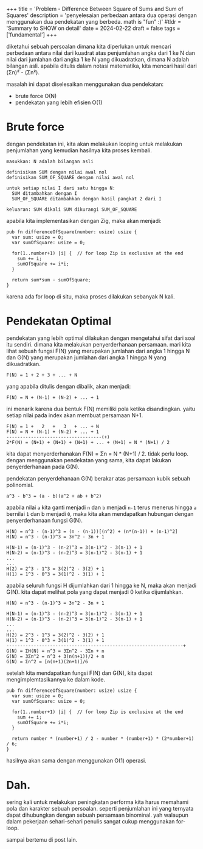 +++
title = 'Problem - Difference Between Square of Sums and Sum of Squares'
description = 'penyelesaian perbedaan antara dua operasi dengan menggunakan dua pendekatan yang berbeda. math is "fun" :)'
#tldr = 'Summary to SHOW on detail'
date = 2024-02-22
draft = false
tags =  ['fundamental']
+++

diketahui sebuah persoalan dimana kita diperlukan untuk mencari perbedaan antara nilai dari kuadrat atas penjumlahan angka dari 1 ke N dan nilai dari jumlahan dari angka 1 ke N yang dikuadratkan, dimana N adalah bilangan asli. apabila ditulis dalam notasi matematika, kita mencari hasil dari (Σn)² - (Σn²).

masalah ini dapat diselesaikan menggunakan dua pendekatan:

- brute force O(N)
- pendekatan yang lebih efisien O(1)

# Brute force

dengan pendekatan ini, kita akan melakukan looping untuk melakukan penjumlahan yang kemudian hasilnya kita proses kembali.

```pseudocode
masukkan: N adalah bilangan asli

definisikan SUM dengan nilai awal nol
definisikan SUM_OF_SQUARE dengan nilai awal nol

untuk setiap nilai I dari satu hingga N:
  SUM ditambahkan dengan I
  SUM_OF_SQUARE ditambahkan dengan hasil pangkat 2 dari I

keluaran: SUM dikali SUM dikurangi SUM_OF_SQUARE
```

apabila kita implementasikan dengan Zig, maka akan menjadi:

```Zig
pub fn differenceOfSquare(number: usize) usize {
  var sum: usize = 0;
  var sumOfSquare: usize = 0;

  for(1..number+1) |i| {  // for loop Zip is exclusive at the end
    sum += i;
    sumOfSquare += i*i;
  }

  return sum*sum - sumOfSquare;
}
```

karena ada for loop di situ, maka proses dilakukan sebanyak N kali.

# Pendekatan Optimal

pendekatan yang lebih optimal dilakukan dengan mengetahui sifat dari soal itu sendiri. dimana kita melakukan penyerderhanaan persamaan. mari kita lihat sebuah fungsi F(N) yang merupakan jumlahan dari angka 1 hingga N dan G(N) yang merupakan jumlahan dari angka 1 hingga N yang dikuadratkan.

```
F(N) = 1 + 2 + 3 + ... + N
```

yang apabila ditulis dengan dibalik, akan menjadi:

```
F(N) = N + (N-1) + (N-2) + ... + 1
```

ini menarik karena dua bentuk F(N) memiliki pola ketika disandingkan. yaitu setiap nilai pada index akan membuat persamaan N+1.

```
F(N) = 1 +   2   +   3   + ... + N
F(N) = N + (N-1) + (N-2) + ... + 1
-----------------------------------(+)
2*F(N) = (N+1) + (N+1) + (N+1) + ... + (N+1) = N * (N+1) / 2
```

kita dapat menyerderhanakan F(N) = Σn = N * (N+1) / 2. tidak perlu loop. dengan menggunakan pendekatan yang sama, kita dapat lakukan penyerderhanaan pada G(N).

pendekatan penyerdehanaan G(N) berakar atas persamaan kubik sebuah polinomial.

```
a^3 - b^3 = (a - b)(a^2 + ab + b^2)
```

apabila nilai `a` kita ganti menjadi `n` dan `b` menjadi `n-1` terus menerus hingga `a` bernilai `1` dan b menjadi `0`, maka kita akan mendapatkan hubungan dengan penyerderhanaan fungsi G(N).

```
H(N) = n^3 - (n-1)^3 = (n - (n-1))[(n^2) + (n*(n-1)) + (n-1)^2]
H(N) = n^3 - (n-1)^3 = 3n^2 - 3n + 1

H(N-1) = (n-1)^3 - (n-2)^3 = 3(n-1)^2 - 3(n-1) + 1
H(N-2) = (n-1)^3 - (n-2)^3 = 3(n-1)^2 - 3(n-1) + 1
...
...
H(2) = 2^3 - 1^3 = 3(2)^2 - 3(2) + 1
H(1) = 1^3 - 0^3 = 3(1)^2 - 3(1) + 1
```

apabila seluruh fungsi H dijumlahkan dari 1 hingga ke N, maka akan menjadi G(N). kita dapat melihat pola yang dapat menjadi 0 ketika dijumlahkan.

```
H(N) = n^3 - (n-1)^3 = 3n^2 - 3n + 1

H(N-1) = (n-1)^3 - (n-2)^3 = 3(n-1)^2 - 3(n-1) + 1
H(N-2) = (n-1)^3 - (n-2)^3 = 3(n-1)^2 - 3(n-1) + 1
...
...
H(2) = 2^3 - 1^3 = 3(2)^2 - 3(2) + 1
H(1) = 1^3 - 0^3 = 3(1)^2 - 3(1) + 1
-----------------------------------------------------------------+
G(N) = ΣH(N) = n^3 = 3Σn^2 - 3Σn + n
G(N) = 3Σn^2 = n^3 + 3(n(n+1))/2 + n
G(N) = Σn^2 = [n(n+1)(2n+1)]/6
```

setelah kita mendapatkan fungsi F(N) dan G(N), kita dapat mengimplemtasikannya ke dalam kode.

```Zig
pub fn differenceOfSquare(number: usize) usize {
  var sum: usize = 0;
  var sumOfSquare: usize = 0;

  for(1..number+1) |i| {  // for loop Zip is exclusive at the end
    sum += i;
    sumOfSquare += i*i;
  }

  return number * (number+1) / 2 - number * (number+1) * (2*number+1) / 6;
}
```

hasilnya akan sama dengan menggunakan O(1) operasi.

# Dah.

sering kali untuk melakukan peningkatan performa kita harus memahami pola dan karakter sebuah persoalan. seperti penjumlahan ini yang ternyata dapat dihubungkan dengan sebuah persamaan binominal. yah walaupun dalam pekerjaan sehari-sehari penulis sangat cukup menggunakan for-loop.

sampai bertemu di post lain.

